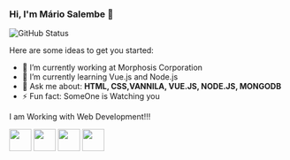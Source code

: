 ### Hi, I'm Mário Salembe 👋

![GitHub Status](https://github-readme-stats.vercel.app/api?username=mariosalembe23&show_icons=true&theme=dark)



Here are some ideas to get you started:

- 🔭 I’m currently working at Morphosis Corporation
- 🌱 I’m currently learning Vue.js and Node.js
- 💬 Ask me about: <strong>HTML, CSS,VANNILA, VUE.JS, NODE.JS, MONGODB</strong>
- ⚡ Fun fact: SomeOne is Watching you

<p>
  I am Working with Web Development!!!
</p>
<div>
  <img src="https://cdn.jsdelivr.net/gh/devicons/devicon/icons/nodejs/nodejs-original.svg" width="40" height="40" />
  <img src="https://cdn.jsdelivr.net/gh/devicons/devicon/icons/vuejs/vuejs-original.svg"  width="40" height="40"  />
  <img src="https://cdn.jsdelivr.net/gh/devicons/devicon/icons/tailwindcss/tailwindcss-plain.svg" width="40" height="40" />
  <img src="https://cdn.jsdelivr.net/gh/devicons/devicon/icons/mongodb/mongodb-plain-wordmark.svg" width="40" height="40" />
</div>
